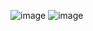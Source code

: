![image](https://github.com/user-attachments/assets/f4e86dda-75b6-40f5-af5c-fe0eaa863365)
![image](https://github.com/user-attachments/assets/1208073b-226e-44a4-af0f-f25ffb6ec89b)

